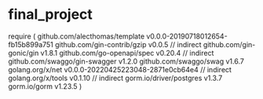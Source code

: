 # final_project

require (
	github.com/alecthomas/template v0.0.0-20190718012654-fb15b899a751
	github.com/gin-contrib/gzip v0.0.5 // indirect
	github.com/gin-gonic/gin v1.8.1
	github.com/go-openapi/spec v0.20.4 // indirect
	github.com/swaggo/gin-swagger v1.2.0
	github.com/swaggo/swag v1.6.7
	golang.org/x/net v0.0.0-20220425223048-2871e0cb64e4 // indirect
	golang.org/x/tools v0.1.10 // indirect
	gorm.io/driver/postgres v1.3.7
	gorm.io/gorm v1.23.5
)